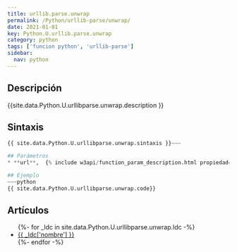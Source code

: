 ```yaml
---
title: urllib.parse.unwrap
permalink: /Python/urllib-parse/unwrap/
date: 2021-01-01
key: Python.U.urllib.parse.unwrap
category: python
tags: ['funcion python', 'urllib-parse']
sidebar: 
  nav: python
---
```


## Descripción
{{site.data.Python.U.urllibparse.unwrap.description }}

## Sintaxis
~~~python
{{ site.data.Python.U.urllibparse.unwrap.sintaxis }}~~~

## Parámetros
* **url**,  {% include w3api/function_param_description.html propiedad=site.data.Python.U.urllib.parse.unwrap valor="url" %}

## Ejemplo
~~~python
{{ site.data.Python.U.urllibparse.unwrap.code}}
~~~

## Artículos
<ul>
{%- for _ldc in site.data.Python.U.urllibparse.unwrap.ldc -%}
   <li>
       <a href="{{_ldc['url'] }}">{{ _ldc['nombre'] }}</a>
   </li>
{%- endfor -%}
</ul>
